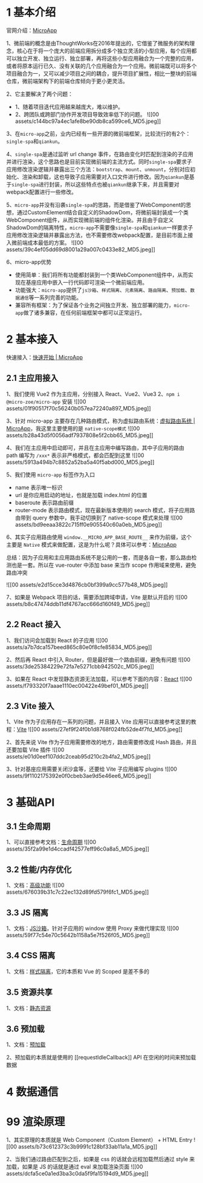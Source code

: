 # 1 基本介绍

官网介绍：[MicroApp](https://micro-zoe.github.io/doc/zh/)

1、微前端的概念是由ThoughtWorks在2016年提出的，它借鉴了微服务的架构理念，核心在于将一个庞大的前端应用拆分成多个独立灵活的小型应用，每个应用都可以独立开发、独立运行、独立部署，再将这些小型应用融合为一个完整的应用，或者将原本运行已久、没有关联的几个应用融合为一个应用。微前端既可以将多个项目融合为一，又可以减少项目之间的耦合，提升项目扩展性，相比一整块的前端仓库，微前端架构下的前端仓库倾向于更小更灵活。

2、它主要解决了两个问题：
- 1、随着项目迭代应用越来越庞大，难以维护。
- 2、跨团队或跨部门协作开发项目导致效率低下的问题。
![[00 assets/c144bc97a4ec1afe8be90db8ca599ce6_MD5.jpeg]]

3、在`micro-app`之前，业内已经有一些开源的微前端框架，比较流行的有2个：`single-spa`和`qiankun`。

4、`single-spa`是通过监听 url change 事件，在路由变化时匹配到渲染的子应用并进行渲染，这个思路也是目前实现微前端的主流方式。同时`single-spa`要求子应用修改渲染逻辑并暴露出三个方法：`bootstrap`、`mount`、`unmount`，分别对应初始化、渲染和卸载，这也导致子应用需要对入口文件进行修改。因为`qiankun`是基于`single-spa`进行封装，所以这些特点也被`qiankun`继承下来，并且需要对webpack配置进行一些修改。

5、`micro-app`并没有沿袭`single-spa`的思路，而是借鉴了WebComponent的思想，通过CustomElement结合自定义的ShadowDom，将微前端封装成一个类WebComponent组件，从而实现微前端的组件化渲染。并且由于自定义ShadowDom的隔离特性，`micro-app`不需要像`single-spa`和`qiankun`一样要求子应用修改渲染逻辑并暴露出方法，也不需要修改webpack配置，是目前市面上接入微前端成本最低的方案。
![[00 assets/39c4ef05dd69d8001a29a007c0433e82_MD5.jpeg]]

6、micro-app优势
- 使用简单：我们将所有功能都封装到一个类WebComponent组件中，从而实现在基座应用中嵌入一行代码即可渲染一个微前端应用。
- 功能强大：`micro-app`提供了`js沙箱`、`样式隔离`、`元素隔离`、`路由隔离`、`预加载`、`数据通信`等一系列完善的功能。
- 兼容所有框架：为了保证各个业务之间独立开发、独立部署的能力，`micro-app`做了诸多兼容，在任何前端框架中都可以正常运行。

# 2 基本接入

快速接入：[快速开始 | MicroApp](https://micro-zoe.github.io/doc/zh/start.html#%E4%B8%BB%E5%BA%94%E7%94%A8)

## 2.1 主应用接入

1、我们使用 Vue2 作为主应用，分别接入 React、Vue2、Vue3
2、`npm i @micro-zoe/micro-app` 安装
![[00 assets/01f90517f70c56240b057ea72240a897_MD5.jpeg]]

3、针对 micro-app 主要存在几种路由模式，称为虚拟路由系统：[虚拟路由系统 | MicroApp](https://micro-zoe.github.io/doc/zh/router.html)，我这里主要使用的是 `native-scope模式`
![[00 assets/b28a43d5f0056adf7937808e5f2cbb65_MD5.jpeg]]

4、我们在主应用中启动即可，并且在主应用中编写路由，其中子应用的路由 path 编写为 `/xxx*` 表示非严格模式，都会匹配到这里
![[00 assets/5913a494b7c8852a52ba5a40f5abd000_MD5.jpeg]]

5、我们使用 `micro-app` 标签作为入口
- name 表示唯一标识
- url 是你应用启动的地址，也就是加载 index.html 的位置
- baseroute 表示路由前缀
- router-mode 表示路由模式，现在最新版本使用的 search 模式，将子应用路由带到 query 参数中，我手动切换到了 native-scope 模式来处理
![[00 assets/bd9eeaa3822c715ff0e905540c60a0eb_MD5.jpeg]]

6、其实子应用路由使用 `window.__MICRO_APP_BASE_ROUTE__` 来作为前缀，这个主要是 `Native` 模式来做配置，这是为什么呢？具体可以参考：[MicroApp](https://micro-zoe.github.io/doc/zh/browser-router.html)

总结：因为子应用和主应用路由系统不是公用的一套，而是各自一套，那么路由检测也是一套。所以在 vue-router 中添加 base 来当作 scope 作用域来使用，避免路由冲突

![[00 assets/e2d15cce3d4876cb0bf399a9cc577b48_MD5.jpeg]]

7、如果是 Webpack 项目的话，需要添加跨域申请，Vite 是默认开启的
![[00 assets/b8c47474ddb11df4767acc666d160f49_MD5.jpeg]]

## 2.2 React 接入

1、我们访问会加载到 React 的子应用
![[00 assets/a7b7dca157beed865c80e0f8cfe85834_MD5.jpeg]]

2、然后再 React 中引入 Router，但是最好做一个路由前缀，避免有问题
![[00 assets/3de25384229e72fa7e5271cbb942502c_MD5.jpeg]]

3、如果在 React 中发现静态资源无法加载，可以参考下面的内容：[React](https://cangdu.org/micro-app/docs.html#/zh-cn/framework/react)
![[00 assets/f793320f7aaae1110ec00422e49bef01_MD5.jpeg]]

## 2.3 Vite 接入

1、Vite 作为子应用存在一系列的问题，并且接入 Vite 应用可以直接参考这里的教程：[Vite](https://cangdu.org/micro-app/docs.html#/zh-cn/framework/vite)
![[00 assets/27ef9f24f0b1d8768f024fb52de4f7fd_MD5.jpeg]]

2、首先来说 Vite 作为子应用需要修改的地方，路由需要修改成 Hash 路由，并且还要加载 Vite 插件
![[00 assets/e01d0eef107ddc2ceab95d210c2b4fa2_MD5.jpeg]]

3、针对基座应用需要关闭沙盒等，还要给 Vite 子应用编写 plugins
![[00 assets/9f1102175392e0f0cbeb3ae9d5e46ee6_MD5.jpeg]]

# 3 基础API

## 3.1 生命周期

1、可以直接参考文档：[生命周期](https://cangdu.org/micro-app/docs.html#/zh-cn/life-cycles)
![[00 assets/35f2a99e1d4ccadf42577eff96c0a8a5_MD5.jpeg]]

## 3.2 性能/内存优化

1、文档：[高级功能](https://cangdu.org/micro-app/docs.html#/zh-cn/advanced?id=_2%e3%80%81%e6%80%a7%e8%83%bdamp%e5%86%85%e5%ad%98%e4%bc%98%e5%8c%96)
![[00 assets/676039b31c7c22ec132d89fd579f6fc1_MD5.jpeg]]

## 3.3 JS 隔离

1、文档：[JS沙箱](https://cangdu.org/micro-app/docs.html#/zh-cn/sandbox)，针对子应用的 window 使用 Proxy 来做代理实现
![[00 assets/59f77c54e70c5642b1158a5e7f526f05_MD5.jpeg]]


## 3.4 CSS 隔离

1、文档：[样式隔离](https://cangdu.org/micro-app/docs.html#/zh-cn/scopecss)，它的本质和 Vue 的 Scoped 是差不多的


## 3.5 资源共享

1、文档：[静态资源](https://cangdu.org/micro-app/docs.html#/zh-cn/static-source?id=%e8%b5%84%e6%ba%90%e5%85%b1%e4%ba%ab)


## 3.6 预加载

1、文档：[预加载](https://cangdu.org/micro-app/docs.html#/zh-cn/prefetch)

2、预加载的本质就是使用的 [[requestIdleCallback]] API 在空闲的时间来预加载数据



# 4 数据通信





# 99 渲染原理

1、其实原理的本质就是 Web Component（Custom Element） + HTML Entry
![[00 assets/b73c612373c3b9991c128bf33ab11a1a_MD5.jpg]]

2、当我们通过路由匹配到之后，如果是 css 的话就会远程加载然后通过 style 来加载，如果是 JS 的话就是通过 eval 来加载渲染页面
![[00 assets/dcfa5ce0a1ed3ba3c0da5f9fa15194d9_MD5.jpeg]]
